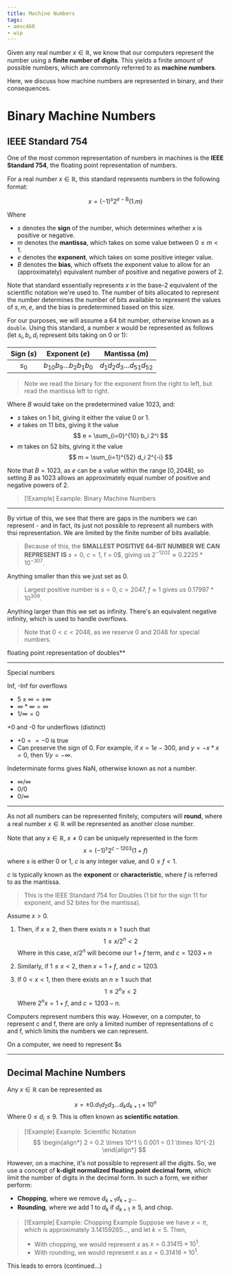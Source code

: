 ```yaml
---
title: Machine Numbers
tags:
- amsc460
- wip
---
```


Given any real number $x \in \mathbb{R}$, we know that our computers represent the number using a **finite number of digits**. This yields a finite amount of possible numbers, which are commonly referred to as **machine numbers**.

Here, we discuss how machine numbers are represented in binary, and their consequences.

# Binary Machine Numbers
## IEEE Standard 754
One of the most common representation of numbers in machines is the **IEEE Standard 754**, the floating point representation of numbers.

For a real number $x \in \mathbb{R}$, this standard represents numbers in the following format:

$$
x = (-1)^s 2^{e - \text{B}} (1.m) 
$$

Where
- $s$ denotes the **sign** of the number, which determines whether $x$ is positive or negative.
- $m$ denotes the **mantissa**, which takes on some value between $0 \le m < 1$.
- $e$ denotes the **exponent**, which takes on some positive integer value.
- $B$ denotes the **bias**, which offsets the exponent value to allow for an (approximately) equivalent number of positive and negative powers of 2.

Note that standard essentially represents $x$ in the base-2 equivalent of the scientific notation we're used to. The number of bits allocated to represent the number determines the number of bits available to represent the values of $s,m,e$, and the bias is predetermined based on this size.

For our purposes, we will assume a 64 bit number, otherwise known as a `double`. Using this standard, a number $x$ would be represented as follows (let $s_i, b_i, d_i$ represent bits taking on 0 or 1):

| Sign ($s$) | Exponent ($e$) | Mantissa ($m$) |
| :-: | :-: | :-: |
| $s_0$ | $b_{10} b_9 \dots b_2 b_1 b_0$ | $d_1 d_2 d_3 \dots d_{51} d_{52}$ |
> Note we read the binary for the exponent from the right to left, but read the mantissa left to right.

Where $B$ would take on the predetermined value 1023, and:
- $s$ takes on 1 bit, giving it either the value 0 or 1.
- $e$ takes on 11 bits, giving it the value
  $$
  e = \sum_{i=0}^{10} b_i 2^i
  $$
- $m$ takes on 52 bits, giving it the value
  $$
  m = \sum_{i=1}^{52} d_i 2^{-i}
  $$

Note that $B = 1023$, as $e$ can be a value within the range $[0,2048]$, so setting $B$ as 1023 allows an approximately equal number of positive and negative powers of 2.

> [!Example] Example: Binary Machine Numbers


---

By virtue of this, we see that there are gaps in the numbers we can represent - and in fact, its just not possible to represent all numbers with thsi representation. We are limited by the finite number of bits available.
> Because of this, the **SMALLEST POSITIVE 64-BIT NUMBER WE CAN REPRESENT IS** $s = 0$, $c = 1$, f = 0$, giving us $2^{-1202} \approx 0.2225 * 10^{-307}$.

Anything smaller than this we just set as 0.


> Largest positive number is $s = 0$, $c = 2047$, $f \approx 1$ gives us $0.17997 * 10^{309}$.

Anything larger than this we set as infinity. There's an equivalent negative infinity, which is used to handle overflows.

> Note that $0 < c < 2048$, as we reserve 0 and 2048 for special numbers.

floating point representation of doubles**

---
Special numbers

Inf, -Inf for overflows
- $5 \pm \infty = \pm \infty$
- $\infty * \infty = \infty$
- $1 / \infty = 0$

+0 and -0 for underflows (distinct)
- $+0 == -0$ is true
- Can preserve the sign of 0. For example, if $x = 1e-300$, and $y = -x * x = 0$, then $1 / y = -\infty$.

Indeterminate forms gives NaN, otherwise known as not a number.
- $\infty / \infty$
- $0 / 0$
- $0 / \infty$

---


As not all numbers can be represented finitely, computers will **round**, where a real number $x \in \mathbb{R}$ will be represented as another close number.

Note that any $x \in \mathbb{R}$, $x \ne 0$ can be uniquely represented in the form
$$
x = (-1)^s 2^{c-1203} (1 + f)
$$
where $s$ is either 0 or 1, $c$ is any integer value, and $0 \le f < 1$.

$c$ is typically known as the **exponent** or **characteristic**, where $f$ is referred to as the mantissa.
> This is the IEEE Standard 754 for Doubles (1 bit for the sign 11 for exponent, and 52 bites for the mantissa).

Assume $x > 0$.
1. Then, if $x \ge 2$, then there exists $n \ge 1$ such that
$$
1 \le x / 2^n < 2
$$
Where in this case, $x / 2^n$ will become our $1 + f$ term, and $c = 1203 + n$

2. Similarly, if $1 \le x < 2$, then $x = 1 + f$, and $c = 1203$.

3. If $0 < x < 1$, then there exists an $n \ge 1$ such that
$$
1 \le 2^n x < 2
$$
Where $2^n x  = 1 + f$, and $c = 1203 - n$.

Computers represent numbers this way. However, on a computer, to represent c and f, there are only a limited number of representations of c and f, which limits the numbers we can represent.

On a computer, we need to represent $s

---

## Decimal Machine Numbers
Any $x \in \mathbb{R}$ can be represented as

$$
x = \pm 0.d_1 d_2 d_3 \dots d_{k} d_{k+1} \times 10^n
$$
Where $0 \le d_i \le 9$. This is often known as **scientific notation**.

> [!Example] Example: Scientific Notation
> $$
> \begin{align*}
>       2 = 0.2 \times 10^1 \\
>       0.001 = 0.1 \times 10^{-2}
> \end{align*}
> $$

However, on a machine, it's not possible to represent all the digits. So, we use a concept of **k-digit normalized floating point decimal form**, which limit the number of digits in the decimal form. In such a form, we either perform:
- **Chopping**, where we remove $d_{k+1} d_{k+2} \dots$
- **Rounding**, where we add 1 to $d_k$ if $d_{k+1} \ge 5$, and chop.

> [!Example] Example: Chopping Example
> Suppose we have $x = \pi$, which is approximately $3.14159265\dots$, and let $k = 5$. Then,
> - With chopping, we would represent $x$ as $x = 0.31415 \times 10^1$.
> - With rounding, we would represent $x$ as $x = 0.31416 \times 10^1$.

This leads to errors (continued...)